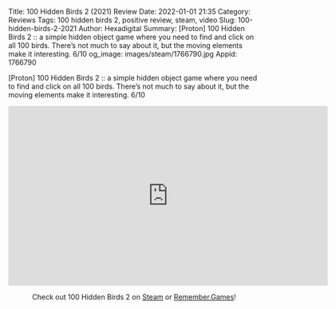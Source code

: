 Title: 100 Hidden Birds 2 (2021) Review
Date: 2022-01-01 21:35
Category: Reviews
Tags: 100 hidden birds 2, positive review, steam, video
Slug: 100-hidden-birds-2-2021
Author: Hexadigital
Summary: [Proton] 100 Hidden Birds 2 :: a simple hidden object game where you need to find and click on all 100 birds. There’s not much to say about it, but the moving elements make it interesting. 6/10
og_image: images/steam/1766790.jpg
Appid: 1766790

[Proton] 100 Hidden Birds 2 :: a simple hidden object game where you need to find and click on all 100 birds. There’s not much to say about it, but the moving elements make it interesting. 6/10

<center><iframe src="https://www.youtube.com/embed/jhm74VkIm1o?feature=oembed" allow="accelerometer; autoplay; encrypted-media; gyroscope; picture-in-picture" width="640" height="360" frameborder="0"></iframe>

Check out 100 Hidden Birds 2 on [Steam](https://store.steampowered.com/app/1766790/?curator_clanid=34633900) or [Remember.Games](https://remember.games/game/1633/)!</center>